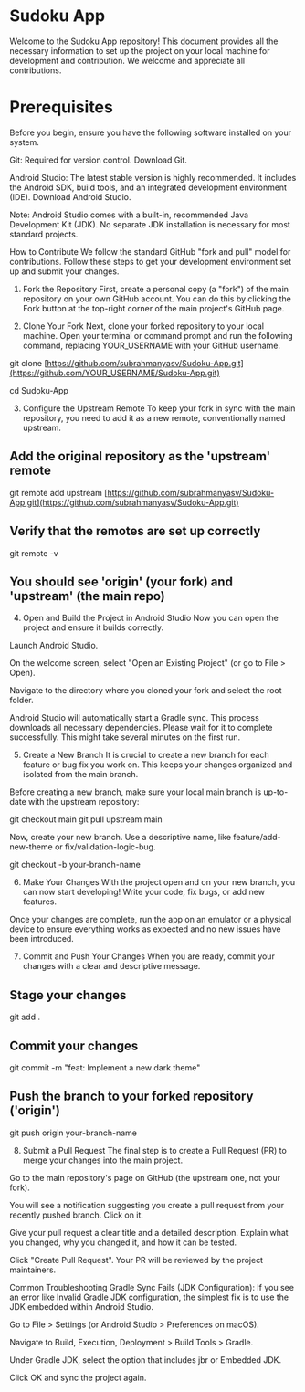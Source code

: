 # Sudoku App

Welcome to the Sudoku App repository! This document provides all the necessary information to set up the project on your local machine for development and contribution. We welcome and appreciate all contributions.

# Prerequisites
Before you begin, ensure you have the following software installed on your system.

Git: Required for version control. Download Git.

Android Studio: The latest stable version is highly recommended. It includes the Android SDK, build tools, and an integrated development environment (IDE). Download Android Studio.

Note: Android Studio comes with a built-in, recommended Java Development Kit (JDK). No separate JDK installation is necessary for most standard projects.

How to Contribute
We follow the standard GitHub "fork and pull" model for contributions. Follow these steps to get your development environment set up and submit your changes.

1. Fork the Repository
   First, create a personal copy (a "fork") of the main repository on your own GitHub account. You can do this by clicking the Fork button at the top-right corner of the main project's GitHub page.

2. Clone Your Fork
   Next, clone your forked repository to your local machine. Open your terminal or command prompt and run the following command, replacing YOUR_USERNAME with your GitHub username.

git clone [https://github.com/subrahmanyasv/Sudoku-App.git](https://github.com/YOUR_USERNAME/Sudoku-App.git)

cd Sudoku-App

3. Configure the Upstream Remote
   To keep your fork in sync with the main repository, you need to add it as a new remote, conventionally named upstream.

## Add the original repository as the 'upstream' remote
git remote add upstream [https://github.com/subrahmanyasv/Sudoku-App.git](https://github.com/subrahmanyasv/Sudoku-App.git)

## Verify that the remotes are set up correctly
git remote -v
## You should see 'origin' (your fork) and 'upstream' (the main repo)

4. Open and Build the Project in Android Studio
   Now you can open the project and ensure it builds correctly.

Launch Android Studio.

On the welcome screen, select "Open an Existing Project" (or go to File > Open).

Navigate to the directory where you cloned your fork and select the root folder.

Android Studio will automatically start a Gradle sync. This process downloads all necessary dependencies. Please wait for it to complete successfully. This might take several minutes on the first run.

5. Create a New Branch
   It is crucial to create a new branch for each feature or bug fix you work on. This keeps your changes organized and isolated from the main branch.

Before creating a new branch, make sure your local main branch is up-to-date with the upstream repository:

git checkout main
git pull upstream main

Now, create your new branch. Use a descriptive name, like feature/add-new-theme or fix/validation-logic-bug.

git checkout -b your-branch-name

6. Make Your Changes
   With the project open and on your new branch, you can now start developing! Write your code, fix bugs, or add new features.

Once your changes are complete, run the app on an emulator or a physical device to ensure everything works as expected and no new issues have been introduced.

7. Commit and Push Your Changes
   When you are ready, commit your changes with a clear and descriptive message.

## Stage your changes
git add .

## Commit your changes
git commit -m "feat: Implement a new dark theme"

## Push the branch to your forked repository ('origin')
git push origin your-branch-name

8. Submit a Pull Request
   The final step is to create a Pull Request (PR) to merge your changes into the main project.

Go to the main repository's page on GitHub (the upstream one, not your fork).

You will see a notification suggesting you create a pull request from your recently pushed branch. Click on it.

Give your pull request a clear title and a detailed description. Explain what you changed, why you changed it, and how it can be tested.

Click "Create Pull Request". Your PR will be reviewed by the project maintainers.

Common Troubleshooting
Gradle Sync Fails (JDK Configuration): If you see an error like Invalid Gradle JDK configuration, the simplest fix is to use the JDK embedded within Android Studio.

Go to File > Settings (or Android Studio > Preferences on macOS).

Navigate to Build, Execution, Deployment > Build Tools > Gradle.

Under Gradle JDK, select the option that includes jbr or Embedded JDK.

Click OK and sync the project again.